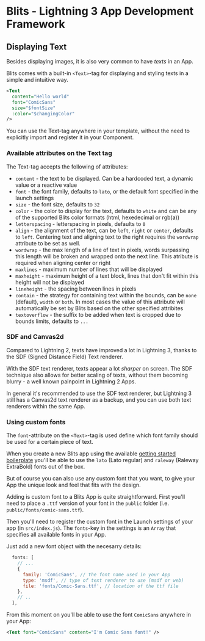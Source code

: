 # Blits - Lightning 3 App Development Framework

## Displaying Text

Besides displaying images, it is also very common to have _texts_ in an App.

Blits comes with a built-in `<Text>`-tag for displaying and styling texts in a simple and intuitive way.

```xml
<Text
  content="Hello world"
  font="ComicSans"
  size="$fontSize"
  :color="$changingColor"
/>

```
You can use the Text-tag anywhere in your template, without the need to explicitly import and register it in your Component.

### Available attributes on the Text tag

The Text-tag accepts the following of attributes:

- `content` - the text to be displayed. Can be a hardcoded text, a dynamic value or a reactive value
- `font` - the font family, defaults to `lato`, or the default font specified in the launch settings
- `size`  - the font size, defaults to `32`
- `color` - the color to display for the text, defaults to `white` and can be any of the supported Blits color formats (html, hexedecimal or rgb(a))
- `letterspacing` - letterspacing in pixels, defaults to `0`
- `align` - the alignment of the text, can be `left`, `right` or `center`, defaults to `left`. Centering text and aligning text to the right requires the `wordwrap` attribute to be set as well.
- `wordwrap` - the max length of a line of text in pixels, words surpassing this length will be broken and wrapped onto the next line. This atribute is required when aligning center or right
- `maxlines` - maximum number of lines that will be displayed
- `maxheight` - maximum height of a text block, lines that don't fit within this height will not be displayed
- `lineheight` - the spacing between lines in pixels
- `contain` - the strategy for containing text within the bounds, can be `none` (default), `width` or `both`. In most cases the value of this attribute will automatically be set by Blits based on the other specified attribites
- `textoverflow` - the suffix to be added when text is cropped due to bounds limits, defaults to `...`


### SDF and Canvas2d

Compared to Lightning 2, texts have improved a lot in Lightning 3, thanks to the SDF (Signed Distance Field) Text renderer.

With the SDF text renderer, texts appear a lot _sharper_ on screen. The SDF technique also allows for better scaling of texts, without them becoming blurry - a well known painpoint in Lightning 2 Apps.

 In general it's recommended to use the SDF text renderer, but Lightning 3 still has a Canvas2d text renderer as a backup, and you can use both text renderers within the same App.

### Using custom fonts

The `font`-attribute on the `<Text>`-tag is used define which font family should be used for a certain piece of text.

When you create a new Blits app using the available [getting started boilerplate](../getting_started/getting_started.md) you'll be able to use the `lato` (Lato regular) and `raleway` (Raleway ExtraBold) fonts out of the box.

But of course you can also use any custom font that you want, to give your App the unique look and feel that fits with the design.

Adding is custom font to a Blits App is quite straightforward. First you'll need to place a `.ttf` version of your font in the `public` folder (i.e. `public/fonts/comic-sans.ttf`).

Then you'll need to register the custom font in the Launch settings of your app (in `src/index.js`). The `fonts`-key in the settings is an `Array` that specifies all available fonts in your App.

Just add a new font object with the necesarry details:

```js
  fonts: [
    // ...
    {
      family: 'ComicSans', // the font name used in your App
      type: 'msdf', // type of text renderer to use (msdf or web)
      file: 'fonts/Comic-Sans.ttf', // location of the ttf file
    },
    // ..
  ],
  ```

From this moment on you'll be able to use the font `ComicSans` anywhere in your App:

```xml
<Text font="ComicSans" content="I'm Comic Sans font!" />
```


